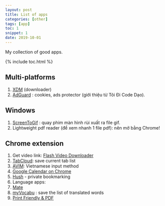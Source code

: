 ```yaml
---
layout: post
title: List of apps
categories: [other]
tags: [app]
toc: 1
snippet: 1
date: 2019-10-01
---
```


My collection of good apps.

{% include toc.html %}

## Multi-platforms

1. [XDM](http://xdman.sourceforge.net/#downloads) (downloader)
2. [AdGuard](https://adguard.com) : cookies, ads protector (giới thiệu từ Tôi Đi Code Dạo).

## Windows

1. [ScreenToGif](https://www.screentogif.com/) : quay phim màn hình rùi xuất ra file gif.
2. Lightweight pdf reader (để xem nhanh 1 file pdf): nên mở bằng Chrome!

## Chrome extension

1. Get video link: [Flash Video Downloader](https://chrome.google.com/webstore/detail/flash-video-downloader/aiimdkdngfcipjohbjenkahhlhccpdbc)
2. [TabCloud](https://chrome.google.com/webstore/detail/tabcloud/npecfdijgoblfcgagoijgmgejmcpnhof): save current tab list
3. [AVIM](https://chrome.google.com/webstore/detail/avim-vietnamese-input-met/opgbbffpdglhkpglnlkiclakjlpiedoh?hl=en): Vietnamese input method
4. [Google Calendar on Chrome](https://chrome.google.com/webstore/detail/google-calendar/gmbgaklkmjakoegficnlkhebmhkjfich)
5. [Hush](https://chrome.google.com/webstore/detail/hush-private-bookmarking/hjmoaenjknbdehbiaeeijcppnljflkff?hl=en) - private bookmarking
6. Language apps:
  1. [Mate](https://chrome.google.com/webstore/detail/mate-translate-%E2%80%93-translat/ihmgiclibbndffejedjimfjmfoabpcke)
  2. [myVocabu](https://chrome.google.com/webstore/detail/myvocabu/fcoakpbajjmgoheogkoblfhbbdacjdjm?hl=en) : save the list of translated words
7. [Print Friendly & PDF](https://chrome.google.com/webstore/detail/print-friendly-pdf/ohlencieiipommannpdfcmfdpjjmeolj?hl=en)
 